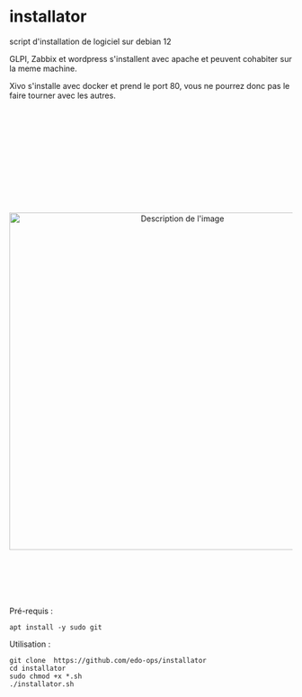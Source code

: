 # installator
script d'installation de logiciel sur debian 12

GLPI, Zabbix et wordpress s'installent avec apache et peuvent cohabiter sur la meme machine.

Xivo s'installe avec docker et prend le port 80, vous ne pourrez donc pas le faire tourner avec les autres.




<p align="center" style="margin-top: 200px; margin-bottom: 100px;">
  <img src="https://private-user-images.githubusercontent.com/187048139/447597064-53eda9f4-eed2-4436-8930-9b93d6e7a64b.png?jwt=eyJhbGciOiJIUzI1NiIsInR5cCI6IkpXVCJ9.eyJpc3MiOiJnaXRodWIuY29tIiwiYXVkIjoicmF3LmdpdGh1YnVzZXJjb250ZW50LmNvbSIsImtleSI6ImtleTUiLCJleHAiOjE3NDgyNjg1NDUsIm5iZiI6MTc0ODI2ODI0NSwicGF0aCI6Ii8xODcwNDgxMzkvNDQ3NTk3MDY0LTUzZWRhOWY0LWVlZDItNDQzNi04OTMwLTliOTNkNmU3YTY0Yi5wbmc_WC1BbXotQWxnb3JpdGhtPUFXUzQtSE1BQy1TSEEyNTYmWC1BbXotQ3JlZGVudGlhbD1BS0lBVkNPRFlMU0E1M1BRSzRaQSUyRjIwMjUwNTI2JTJGdXMtZWFzdC0xJTJGczMlMkZhd3M0X3JlcXVlc3QmWC1BbXotRGF0ZT0yMDI1MDUyNlQxNDA0MDVaJlgtQW16LUV4cGlyZXM9MzAwJlgtQW16LVNpZ25hdHVyZT0wNGFhYmRhNzRiY2NlMzcyNDAyYzQ4NzMzNzliZTM2NGY5NzUxYTY1ZDU1OTI3ZDBlY2Y3YTRhOTA5NjE3NjY1JlgtQW16LVNpZ25lZEhlYWRlcnM9aG9zdCJ9.r3RW3l9HBXP1MGDKjVa0HOOFk-vx2JrrKXcSQm-Idok" alt="Description de l'image" width="600"/>
</p>




Pré-requis :
```
apt install -y sudo git
```

Utilisation :
```
git clone  https://github.com/edo-ops/installator 
cd installator
sudo chmod +x *.sh
./installator.sh
```
